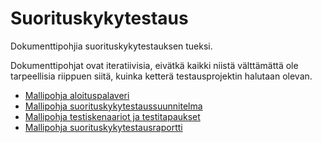 # Suorituskykytestaus

Dokumenttipohjia suorituskykytestauksen tueksi.

Dokumenttipohjat ovat iteratiivisia, eivätkä kaikki niistä välttämättä ole tarpeellisia riippuen siitä, kuinka ketterä testausprojektin halutaan olevan.

- [Mallipohja aloituspalaveri](https://github.com/Pece17/Suorituskykytestaus/blob/main/Mallipohja%20aloituspalaveri.md)
- [Mallipohja suorituskykytestaussuunnitelma](https://github.com/Pece17/Suorituskykytestaus/blob/main/Mallipohja%20suorituskykytestaussuunnitelma.md)
- [Mallipohja testiskenaariot ja testitapaukset](https://github.com/Pece17/Suorituskykytestaus/blob/main/Mallipohja%20testiskenaariot%20ja%20testitapaukset.md)
- [Mallipohja suorituskykytestausraportti](https://github.com/Pece17/Suorituskykytestaus/blob/main/Mallipohja%20suorituskykytestausraportti.md)

